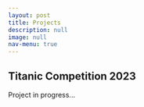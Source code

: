 ```yaml
---
layout: post
title: Projects
description: null
image: null
nav-menu: true
---
```

## Titanic Competition 2023
Project in progress...
